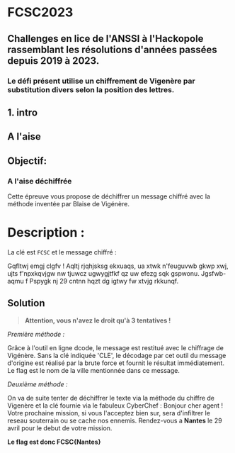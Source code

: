 # FCSC2023
## Challenges en lice de l'ANSSI à l'Hackopole rassemblant les résolutions d'années passées depuis 2019 à 2023.

### Le défi présent utilise un chiffrement de Vigenère par substitution divers selon la position des lettres.

   ## 1. intro
   
## A l'aise

## Objectif:

### A l'aise déchiffrée 

Cette épreuve vous propose de déchiffrer un message chiffré avec la méthode inventée par Blaise de Vigénère.

# Description :

La clé est `FCSC` et le message chiffré :

Gqfltwj emgj clgfv ! Aqltj rjqhjsksg ekxuaqs, ua xtwk
n'feuguvwb gkwp xwj, ujts f'npxkqvjgw nw tjuwcz
ugwygjtfkf qz uw efezg sqk gspwonu. Jgsfwb-aqmu f
Pspygk nj 29 cntnn hqzt dg igtwy fw xtvjg rkkunqf.

## Solution
> **Attention, vous n'avez le droit qu'à 3 tentatives !**

*Première méthode :*

Grâce à l'outil en ligne dcode, le message est restitué avec le chiffrage de Vigénère. Sans la clé indiquée 'CLE', 
le décodage par cet outil du message d'origine est réalisé par la brute force et fournit le résultat immédiatement.
Le flag est le nom de la ville mentionnée dans ce message.

*Deuxième méthode :*

On va de suite tenter de déchiffrer le texte via la méthode du chiffre de Vigenère et la clé fournie via le fabuleux CyberChef : 
Bonjour cher agent ! Votre prochaine mission, si vous
l'acceptez bien sur, sera d'infiltrer le reseau
souterrain ou se cache nos ennemis. Rendez-vous a
**Nantes** le 29 avril pour le debut de votre mission.

**Le flag est donc FCSC{Nantes}**
